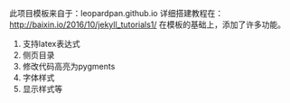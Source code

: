 此项目模板来自于：leopardpan.github.io
详细搭建教程在：http://baixin.io/2016/10/jekyll_tutorials1/
在模板的基础上，添加了许多功能。
1. 支持latex表达式
2. 侧页目录
3. 修改代码高亮为pygments
4. 字体样式
5. 显示样式等
